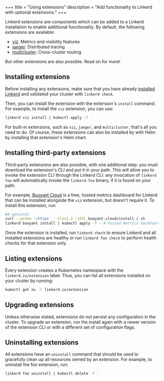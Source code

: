 +++
title = "Using extensions"
description = "Add functionality to Linkerd with optional extensions."
+++

Linkerd extensions are components which can be added to a Linkerd installation
to enable additional functionality.  By default, the following extensions are
available:

* [viz](../../features/dashboard/): Metrics and visibility features
* [jaeger](../distributed-tracing/): Distributed tracing
* [multicluster](../multicluster/): Cross-cluster routing

But other extensions are also possible. Read on for more!

## Installing extensions

Before installing any extensions, make sure that you have already [installed
Linkerd](../install/) and validated your cluster with `linkerd check`.

Then, you can install the extension with the extension's `install` command. For
example, to install the `viz` extension, you can use:

```bash
linkerd viz install | kubectl apply -f -
```

For built-in extensions, such as `viz`, `jaeger`, and `multicluster`, that's
all you need to do. Of course, these extensions can also be installed by with
Helm by installing that extension's Helm chart.

## Installing third-party extensions

Third-party extensions are also possible, with one additional step: you must
download the extension's CLI and put it in your path. This will allow you to
invoke the extension CLI through the Linkerd CLI: any invocation of `linkerd
foo` will automatically invoke the `linkerd-foo` binary, if it is found on your
path.

For example, [Buoyant Cloud](https://buoyant.io/cloud) is a free, hosted
metrics dashboard for Linkerd that can be installed alongside the `viz`
extension, but doesn't require it. To install this extension, run:

```bash
## optional
curl --proto '=https' --tlsv1.2 -sSfL buoyant.cloud/install | sh
linkerd buoyant install | kubectl apply -f - # hosted metrics dashboard
```

Once the extension is installed, run `linkerd check` to ensure Linkerd and all
installed extensions are healthy or run `linkerd foo check` to perform health
checks for that extension only.

## Listing extensions

Every extension creates a Kubernetes namespace with the `linkerd.io/extension`
label. Thus, you can list all extensions installed on your cluster by running:

```bash
kubectl get ns -l linkerd.io/extension
```

## Upgrading extensions

Unless otherwise stated, extensions do not persist any configuration in the
cluster.  To upgrade an extension, run the install again with a newer version
of the extension CLI or with a different set of configuration flags.

## Uninstalling extensions

All extensions have an `uninstall` command that should be used to gracefully
clean up all resources owned by an extension.  For example, to uninstall the
foo extension, run:

```bash
linkerd foo uninstall | kubectl delete -f -
```

